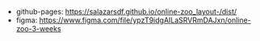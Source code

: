 
- github-pages: https://salazarsdf.github.io/online-zoo_layout-/dist/
- figma: https://www.figma.com/file/ypzT9idgAILaSRVRmDAJxn/online-zoo-3-weeks
